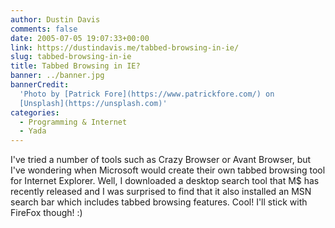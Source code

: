 ```yaml
---
author: Dustin Davis
comments: false
date: 2005-07-05 19:07:33+00:00
link: https://dustindavis.me/tabbed-browsing-in-ie/
slug: tabbed-browsing-in-ie
title: Tabbed Browsing in IE?
banner: ../banner.jpg
bannerCredit:
  'Photo by [Patrick Fore](https://www.patrickfore.com/) on
  [Unsplash](https://unsplash.com)'
categories:
  - Programming & Internet
  - Yada
---
```


I've tried a number of tools such as Crazy Browser or Avant Browser, but I've
wondering when Microsoft would create their own tabbed browsing tool for
Internet Explorer. Well, I downloaded a desktop search tool that M\$ has
recently released and I was surprised to find that it also installed an MSN
search bar which includes tabbed browsing features. Cool! I'll stick with
FireFox though! :)
